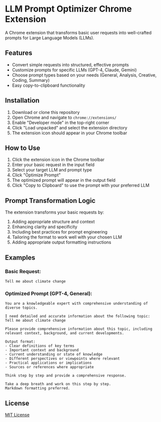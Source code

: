 # LLM Prompt Optimizer Chrome Extension

A Chrome extension that transforms basic user requests into well-crafted prompts for Large Language Models (LLMs).

## Features

- Convert simple requests into structured, effective prompts
- Customize prompts for specific LLMs (GPT-4, Claude, Gemini)
- Choose prompt types based on your needs (General, Analysis, Creative, Coding, Summary)
- Easy copy-to-clipboard functionality

## Installation

1. Download or clone this repository
2. Open Chrome and navigate to `chrome://extensions/`
3. Enable "Developer mode" in the top-right corner
4. Click "Load unpacked" and select the extension directory
5. The extension icon should appear in your Chrome toolbar

## How to Use

1. Click the extension icon in the Chrome toolbar
2. Enter your basic request in the input field
3. Select your target LLM and prompt type
4. Click "Optimize Prompt"
5. The optimized prompt will appear in the output field
6. Click "Copy to Clipboard" to use the prompt with your preferred LLM

## Prompt Transformation Logic

The extension transforms your basic requests by:

1. Adding appropriate structure and context
2. Enhancing clarity and specificity
3. Including best practices for prompt engineering
4. Tailoring the format to work well with your chosen LLM
5. Adding appropriate output formatting instructions

## Examples

### Basic Request:
```
Tell me about climate change
```

### Optimized Prompt (GPT-4, General):
```
You are a knowledgeable expert with comprehensive understanding of diverse topics.

I need detailed and accurate information about the following topic:
Tell me about climate change

Please provide comprehensive information about this topic, including relevant context, background, and current developments.

Output format:
- Clear definitions of key terms
- Important context and background
- Current understanding or state of knowledge
- Different perspectives or viewpoints where relevant
- Practical applications or implications
- Sources or references where appropriate

Think step by step and provide a comprehensive response.

Take a deep breath and work on this step by step.
Markdown formatting preferred.
```

## License

[MIT License](LICENSE)

